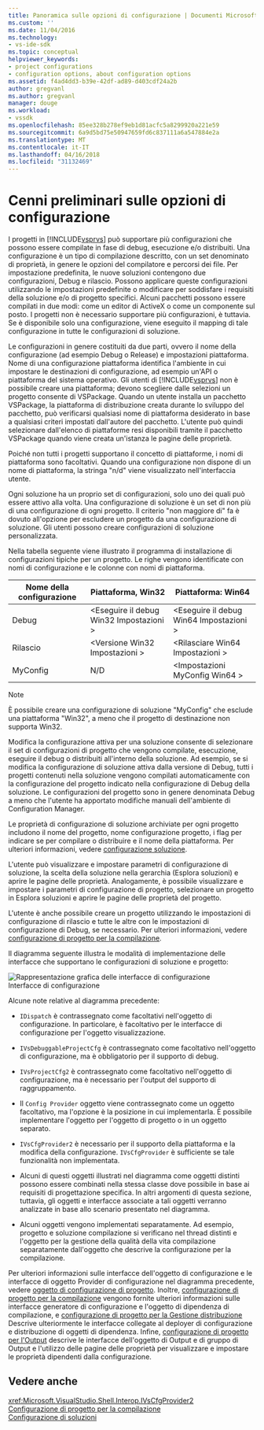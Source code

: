 ```yaml
---
title: Panoramica sulle opzioni di configurazione | Documenti Microsoft
ms.custom: ''
ms.date: 11/04/2016
ms.technology:
- vs-ide-sdk
ms.topic: conceptual
helpviewer_keywords:
- project configurations
- configuration options, about configuration options
ms.assetid: f4ad4dd3-b39e-42df-ad89-d403cdf24a2b
author: gregvanl
ms.author: gregvanl
manager: douge
ms.workload:
- vssdk
ms.openlocfilehash: 85ee328b278ef9eb1d81acfc5a8299920a221e59
ms.sourcegitcommit: 6a9d5bd75e50947659fd6c837111a6a547884e2a
ms.translationtype: MT
ms.contentlocale: it-IT
ms.lasthandoff: 04/16/2018
ms.locfileid: "31132469"
---
```

# <a name="configuration-options-overview"></a>Cenni preliminari sulle opzioni di configurazione
I progetti in [!INCLUDE[vsprvs](../../code-quality/includes/vsprvs_md.md)] può supportare più configurazioni che possono essere compilate in fase di debug, esecuzione e/o distribuiti. Una configurazione è un tipo di compilazione descritto, con un set denominato di proprietà, in genere le opzioni del compilatore e percorsi dei file. Per impostazione predefinita, le nuove soluzioni contengono due configurazioni, Debug e rilascio. Possono applicare queste configurazioni utilizzando le impostazioni predefinite o modificare per soddisfare i requisiti della soluzione e/o di progetto specifici. Alcuni pacchetti possono essere compilati in due modi: come un editor di ActiveX o come un componente sul posto. I progetti non è necessario supportare più configurazioni, è tuttavia. Se è disponibile solo una configurazione, viene eseguito il mapping di tale configurazione in tutte le configurazioni di soluzione.  
  
 Le configurazioni in genere costituiti da due parti, ovvero il nome della configurazione (ad esempio Debug o Release) e impostazioni piattaforma. Nome di una configurazione piattaforma identifica l'ambiente in cui impostare le destinazioni di configurazione, ad esempio un'API o piattaforma del sistema operativo. Gli utenti di [!INCLUDE[vsprvs](../../code-quality/includes/vsprvs_md.md)] non è possibile creare una piattaforma; devono scegliere dalle selezioni un progetto consente di VSPackage. Quando un utente installa un pacchetto VSPackage, la piattaforma di distribuzione creata durante lo sviluppo del pacchetto, può verificarsi qualsiasi nome di piattaforma desiderato in base a qualsiasi criteri impostati dall'autore del pacchetto. L'utente può quindi selezionare dall'elenco di piattaforme resi disponibili tramite il pacchetto VSPackage quando viene creata un'istanza le pagine delle proprietà.  
  
 Poiché non tutti i progetti supportano il concetto di piattaforme, i nomi di piattaforma sono facoltativi. Quando una configurazione non dispone di un nome di piattaforma, la stringa "n/d" viene visualizzato nell'interfaccia utente.  
  
 Ogni soluzione ha un proprio set di configurazioni, solo uno dei quali può essere attivo alla volta. Una configurazione di soluzione è un set di non più di una configurazione di ogni progetto. Il criterio "non maggiore di" fa è dovuto all'opzione per escludere un progetto da una configurazione di soluzione. Gli utenti possono creare configurazioni di soluzione personalizzata.  
  
 Nella tabella seguente viene illustrato il programma di installazione di configurazioni tipiche per un progetto. Le righe vengono identificate con nomi di configurazione e le colonne con nomi di piattaforma.  
  
|Nome della configurazione|Piattaforma, Win32|Piattaforma: Win64|  
|------------------------|----------------------|----------------------|  
|Debug|\<Eseguire il debug Win32 Impostazioni >|\<Eseguire il debug Win64 Impostazioni >|  
|Rilascio|\<Versione Win32 Impostazioni >|\<Rilasciare Win64 Impostazioni >|  
|MyConfig|N/D|\<Impostazioni MyConfig Win64 >|  
  
> [!NOTE]
>  È possibile creare una configurazione di soluzione "MyConfig" che esclude una piattaforma "Win32", a meno che il progetto di destinazione non supporta Win32.  
  
 Modifica la configurazione attiva per una soluzione consente di selezionare il set di configurazioni di progetto che vengono compilate, esecuzione, eseguire il debug o distribuiti all'interno della soluzione. Ad esempio, se si modifica la configurazione di soluzione attiva dalla versione di Debug, tutti i progetti contenuti nella soluzione vengono compilati automaticamente con la configurazione del progetto indicato nella configurazione di Debug della soluzione. Le configurazioni del progetto sono in genere denominata Debug a meno che l'utente ha apportato modifiche manuali dell'ambiente di Configuration Manager.  
  
 Le proprietà di configurazione di soluzione archiviate per ogni progetto includono il nome del progetto, nome configurazione progetto, i flag per indicare se per compilare o distribuire e il nome della piattaforma. Per ulteriori informazioni, vedere [configurazione soluzione](../../extensibility/internals/solution-configuration.md).  
  
 L'utente può visualizzare e impostare parametri di configurazione di soluzione, la scelta della soluzione nella gerarchia (Esplora soluzioni) e aprire le pagine delle proprietà. Analogamente, è possibile visualizzare e impostare i parametri di configurazione di progetto, selezionare un progetto in Esplora soluzioni e aprire le pagine delle proprietà del progetto.  
  
 L'utente è anche possibile creare un progetto utilizzando le impostazioni di configurazione di rilascio e tutte le altre con le impostazioni di configurazione di Debug, se necessario. Per ulteriori informazioni, vedere [configurazione di progetto per la compilazione](../../extensibility/internals/project-configuration-for-building.md).  
  
 Il diagramma seguente illustra le modalità di implementazione delle interfacce che supportano le configurazioni di soluzione e progetto:  
  
 ![Rappresentazione grafica delle interfacce di configurazione](../../extensibility/internals/media/vsconfiginterfaces.gif "vsConfigInterfaces")  
Interfacce di configurazione  
  
 Alcune note relative al diagramma precedente:  
  
-   `IDispatch` è contrassegnato come facoltativi nell'oggetto di configurazione. In particolare, è facoltativo per le interfacce di configurazione per l'oggetto visualizzazione.  
  
-   `IVsDebuggableProjectCfg` è contrassegnato come facoltativo nell'oggetto di configurazione, ma è obbligatorio per il supporto di debug.  
  
-   `IVsProjectCfg2` è contrassegnato come facoltativo nell'oggetto di configurazione, ma è necessario per l'output del supporto di raggruppamento.  
  
-   Il `Config Provider` oggetto viene contrassegnato come un oggetto facoltativo, ma l'opzione è la posizione in cui implementarla. È possibile implementare l'oggetto per l'oggetto di progetto o in un oggetto separato.  
  
-   `IVsCfgProvider2` è necessario per il supporto della piattaforma e la modifica della configurazione. `IVsCfgProvider` è sufficiente se tale funzionalità non implementata.  
  
-   Alcuni di questi oggetti illustrati nel diagramma come oggetti distinti possono essere combinati nella stessa classe dove possibile in base ai requisiti di progettazione specifica. In altri argomenti di questa sezione, tuttavia, gli oggetti e interfacce associate a tali oggetti verranno analizzate in base allo scenario presentato nel diagramma.  
  
-   Alcuni oggetti vengono implementati separatamente. Ad esempio, progetto e soluzione compilazione si verificano nel thread distinti e l'oggetto per la gestione della qualità della vita compilazione separatamente dall'oggetto che descrive la configurazione per la compilazione.  
  
 Per ulteriori informazioni sulle interfacce dell'oggetto di configurazione e le interfacce di oggetto Provider di configurazione nel diagramma precedente, vedere [oggetto di configurazione di progetto](../../extensibility/internals/project-configuration-object.md). Inoltre, [configurazione di progetto per la compilazione](../../extensibility/internals/project-configuration-for-building.md) vengono fornite ulteriori informazioni sulle interfacce generatore di configurazione e l'oggetto di dipendenza di compilazione, e [configurazione di progetto per la Gestione distribuzione](../../extensibility/internals/project-configuration-for-managing-deployment.md) Descrive ulteriormente le interfacce collegate al deployer di configurazione e distribuzione di oggetti di dipendenza. Infine, [configurazione di progetto per l'Output](../../extensibility/internals/project-configuration-for-output.md) descrive le interfacce dell'oggetto di Output e di gruppo di Output e l'utilizzo delle pagine delle proprietà per visualizzare e impostare le proprietà dipendenti dalla configurazione.  
  
## <a name="see-also"></a>Vedere anche  
 <xref:Microsoft.VisualStudio.Shell.Interop.IVsCfgProvider2>   
 [Configurazione di progetto per la compilazione](../../extensibility/internals/project-configuration-for-building.md)   
 [Configurazione di soluzioni](../../extensibility/internals/solution-configuration.md)